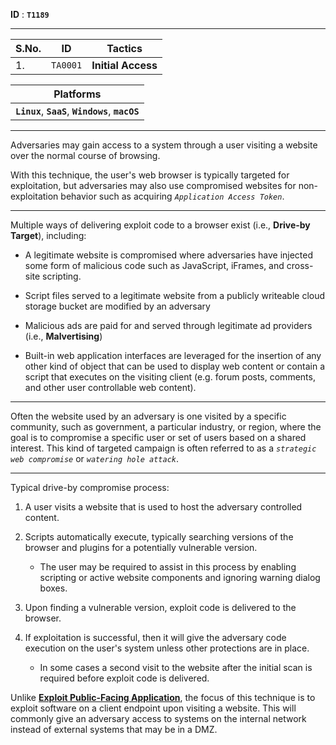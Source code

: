 **ID** : **`T1189`**

---

| S.No. | ID | Tactics |
| --- | --- | --- |
| 1. | `TA0001` | **Initial Access** |


| Platforms | 
| --- | 
| **`Linux`**, **`SaaS`**, **`Windows`**, **`macOS`**  |

---

Adversaries may gain access to a system through a user visiting a website over the normal course of browsing.

With this technique, the user's web browser is typically targeted for exploitation, but adversaries may also use compromised websites for non-exploitation behavior such as acquiring *`Application Access Token`*.

---

Multiple ways of delivering exploit code to a browser exist (i.e., **Drive-by Target**), including:

- A legitimate website is compromised where adversaries have injected some form of malicious code such as JavaScript, iFrames, and cross-site scripting.

- Script files served to a legitimate website from a publicly writeable cloud storage bucket are modified by an adversary

- Malicious ads are paid for and served through legitimate ad providers (i.e., **Malvertising**)

- Built-in web application interfaces are leveraged for the insertion of any other kind of object that can be used to display web content or contain a script that executes on the visiting client (e.g. forum posts, comments, and other user controllable web content).

---

Often the website used by an adversary is one visited by a specific community, such as government, a particular industry, or region, where the goal is to compromise a specific user or set of users based on a shared interest. 
This kind of targeted campaign is often referred to as a *`strategic web compromise`* or *`watering hole attack`*. 

---

Typical drive-by compromise process:

1. A user visits a website that is used to host the adversary controlled content.

2. Scripts automatically execute, typically searching versions of the browser and plugins for a potentially vulnerable version.
    - The user may be required to assist in this process by enabling scripting or active website components and ignoring warning dialog boxes.

3. Upon finding a vulnerable version, exploit code is delivered to the browser.

4. If exploitation is successful, then it will give the adversary code execution on the user's system unless other protections are in place.
    - In some cases a second visit to the website after the initial scan is required before exploit code is delivered.

Unlike [**Exploit Public-Facing Application**](https://attack.mitre.org/techniques/T1190/), the focus of this technique is to exploit software on a client endpoint upon visiting a website. This will commonly give an adversary access to systems on the internal network instead of external systems that may be in a DMZ.